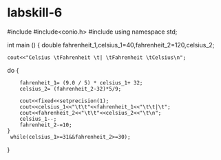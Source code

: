 # labskill-6
#include<iostream>
#include<conio.h>
#include <iomanip>
using namespace std;

int main ()
{
	double fahrenheit_1,celsius_1=40,fahrenheit_2=120,celsius_2;
			
	cout<<"Celsius \tFahrenheit \t| \tFahrenheit \tCelsius\n";
	
 do
    {	
     
	
        fahrenheit_1= (9.0 / 5) * celsius_1+ 32;
        celsius_2= (fahrenheit_2-32)*5/9;
	
	    cout<<fixed<<setprecision(1);
    	cout<<celsius_1<<"\t\t"<<fahrenheit_1<<"\t\t|\t";
    	cout<<fahrenheit_2<<"\t\t"<<celsius_2<<"\t\n";
    	celsius_1--;
    	fahrenheit_2-=10;
	}
     while(celsius_1>=31&&fahrenheit_2>=30);
}
